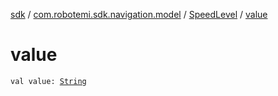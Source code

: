 [sdk](../../index.md) / [com.robotemi.sdk.navigation.model](../index.md) / [SpeedLevel](index.md) / [value](./value.md)

# value

`val value: `[`String`](https://kotlinlang.org/api/latest/jvm/stdlib/kotlin/-string/index.html)